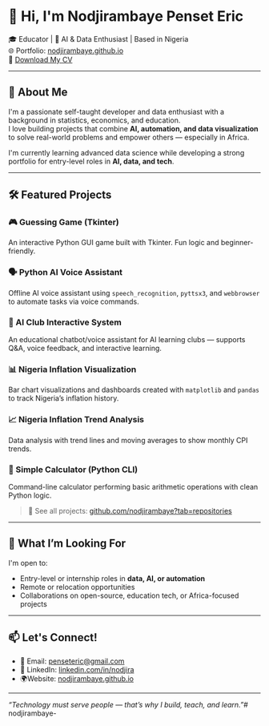 # 👋 Hi, I'm Nodjirambaye Penset Eric

🎓 Educator | 🧠 AI & Data Enthusiast | Based in Nigeria  
🌐 Portfolio: [nodjirambaye.github.io](https://nodjirambaye.github.io)  
📄 [Download My CV](https://nodjirambaye.github.io/assets/Nodjirambaye_CV.pdf)  

---

## 🚀 About Me

I'm a passionate self-taught developer and data enthusiast with a background in statistics, economics, and education.  
I love building projects that combine **AI, automation, and data visualization** to solve real-world problems and empower others — especially in Africa.

I'm currently learning advanced data science while developing a strong portfolio for entry-level roles in **AI, data, and tech**.

---

## 🛠️ Featured Projects

### 🎮 Guessing Game (Tkinter)  
An interactive Python GUI game built with Tkinter. Fun logic and beginner-friendly.

### 🗣️ Python AI Voice Assistant  
Offline AI voice assistant using `speech_recognition`, `pyttsx3`, and `webbrowser` to automate tasks via voice commands.

### 🧠 AI Club Interactive System  
An educational chatbot/voice assistant for AI learning clubs — supports Q&A, voice feedback, and interactive learning.

### 📊 Nigeria Inflation Visualization  
Bar chart visualizations and dashboards created with `matplotlib` and `pandas` to track Nigeria’s inflation history.

### 📈 Nigeria Inflation Trend Analysis  
Data analysis with trend lines and moving averages to show monthly CPI trends.

### 🧮 Simple Calculator (Python CLI)  
Command-line calculator performing basic arithmetic operations with clean Python logic.

> 🔗 See all projects: [github.com/nodjirambaye?tab=repositories](https://github.com/nodjirambaye?tab=repositories)

---

## 💼 What I’m Looking For

I'm open to:
- Entry-level or internship roles in **data, AI, or automation**
- Remote or relocation opportunities
- Collaborations on open-source, education tech, or Africa-focused projects

---

## 📫 Let's Connect!

- 📧 Email: penseteric@gmail.com  
- 💼 LinkedIn: [linkedin.com/in/nodjira](https://linkedin.com/in/nodjira)  
-  🌍Website: [nodjirambaye.github.io](https://nodjirambaye.github.io)

---

_“Technology must serve people — that’s why I build, teach, and learn.”_# nodjirambaye-
